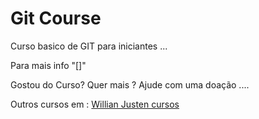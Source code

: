 # Git Course

Curso basico de GIT para iniciantes ...

Para mais info "[]"

Gostou do Curso? Quer mais ? Ajude com uma doação ....

Outros cursos em : [Willian Justen cursos](http://willianjusten.teachable.com)
